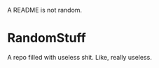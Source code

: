 A README is not random.

RandomStuff
===========
A repo filled with useless shit.
Like, really useless.
